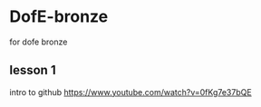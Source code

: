 # DofE-bronze
for dofe bronze
## lesson 1
intro to github
https://www.youtube.com/watch?v=0fKg7e37bQE